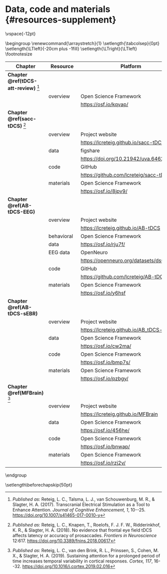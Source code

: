 # Data, code and materials {#resources-supplement}

\vspace{-12pt}

\begingroup
\renewcommand{\arraystretch}{1}
\setlength{\tabcolsep}{0pt}
\setlength{\LTleft}{-20cm plus -1fill}
\setlength{\LTright}{\LTleft}
\footnotesize

| Chapter                                  | Resource     | Platform                                  | DOI                                |
|------------------------------------------|--------------|-------------------------------------------|------------------------------------|
| __Chapter \@ref(tDCS-att-review)__ [^ch2] |              |                                           |                                    |
|                                          | overview     | Open Science Framework                    | 10.17605/OSF.IO/KQVAP              |
|                                          |              | <https://osf.io/kqvap/>                   |                                    |
| __Chapter \@ref(sacc-tDCS)__ [^ch3]       |              |                                           |                                    |
|                                          | overview     | Project website                           |                                    |
|                                          |              | <https://lcreteig.github.io/sacc-tDCS>    |                                    |
|                                          | data         | figshare                                  | 10.21942/uva.6462770               |
|                                          |              | <https://doi.org/10.21942/uva.6462770.v1> |                                    |
|                                          | code         | GitHub                                    | 10.5281/zenodo.1410502             |
|                                          |              | <https://github.com/lcreteig/sacc-tDCS>   |                                    |
|                                          | materials    | Open Science Framework                    | 10.17605/OSF.IO/8JPV9              |
|                                          |              | <https://osf.io/8jpv9/>                   |                                    |
| __Chapter \@ref(AB-tDCS-EEG)__           |              |                                           |                                    |
|                                          | overview     | Project website                           |                                    |
|                                          |              | <https://lcreteig.github.io/AB-tDCS>      |                                    |
|                                          | behavioral&nbsp;&nbsp;   | Open Science Framework                    | 10.17605/OSF.IO/RJU7F              |
|                                          | data         | <https://osf.io/rju7f/>                   |                                    |
|                                          | EEG data     | OpenNeuro                                 | 10.18112/openneuro.ds001810.v1.1.0 |
|                                          |              | <https://openneuro.org/datasets/ds001810> |                                    |
|                                          | code         | GitHub                                    | 10.5281/zenodo.3233872             |
|                                          |              | <https://github.com/lcreteig/AB-tDCS>     |                                    |
|                                          | materials    | Open Science Framework                    | 10.17605/OSF.IO/Y6HSF              |
|                                          |              | <https://osf.io/y6hsf>                    |                                    |
| __Chapter \@ref(AB-tDCS-sEBR)__          |              |                                           |                                    |
|                                          | overview     | Project website                           |                                    |
|                                          |              | <https://lcreteig.github.io/AB_tDCS-sEBR> |                                    |
|                                          | data         | Open Science Framework                    | 10.17605/OSF.IO/CW2MA              |
|                                          |              | <https://osf.io/cw2ma/>                   |                                    |
|                                          | code         | Open Science Framework                    | 10.17605/OSF.IO/BMP7S              |
|                                          |              | <https://osf.io/bmp7s/>                   |                                    |
|                                          | materials    | Open Science Framework                    | 10.17605/OSF.IO/PZBGY              |
|                                          |              | <https://osf.io/pzbgy/>                   |                                    |
| __Chapter \@ref(MFBrain)__ [^ch6]         |              |                                           |                                    |
|                                          | overview     | Project website                           |                                    |
|                                          |              | <https://lcreteig.github.io/MFBrain>      |                                    |
|                                          | data         | Open Science Framework                    | 10.17605/OSF.IO/456HE              |
|                                          |              | <https://osf.io/456he/>                   |                                    |
|                                          | code         | Open Science Framework                    | 10.17605/OSF.IO/BNWAP              |
|                                          |              | <https://osf.io/bnwap/>                   |                                    |
|                                          | materials    | Open Science Framework                    | 10.17605/OSF.IO/RZ2JV              |
|                                          |              | <https://osf.io/rzj2v/>                   |                                    |

\endgroup

[^ch2]: _Published as_: Reteig, L. C., Talsma, L. J., van Schouwenburg, M. R., & Slagter, H. A. (2017). Transcranial Electrical Stimulation as a Tool to Enhance Attention. _Journal of Cognitive Enhancement, 1_, 10--25. <https://doi.org/10.1007/s41465-017-0010-y>

[^ch3]: _Published as_: Reteig, L. C., Knapen, T., Roelofs, F. J. F. W., Ridderinkhof, K. R., & Slagter, H. A. (2018). No evidence that frontal eye field tDCS affects latency or accuracy of prosaccades. _Frontiers in Neuroscience_ 12:617. <https://doi.org/10.3389/fnins.2018.00617>

[^ch6]: _Published as_: Reteig, L. C., van den Brink, R. L., Prinssen, S., Cohen, M. X., & Slagter, H. A. (2019). Sustaining attention for a prolonged period of time increases temporal variability in cortical responses. *Cortex, 117*, 16--32. <https://doi.org/10.1016/j.cortex.2019.02.016>

\setlength\beforechapskip{50pt}
